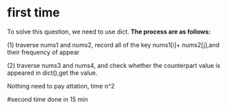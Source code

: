 # first time
To solve this question, we need to use dict. **The process are as follows:**

(1) traverse nums1 and nums2, record all of the key nums1[i]+ nums2[j],and their frequency of appear

(2) traverse nums3 and nums4, and check whether the counterpart value is appeared in dict(),get the value.

Nothing need to pay attation, time n^2

#second time 
done in 15 min